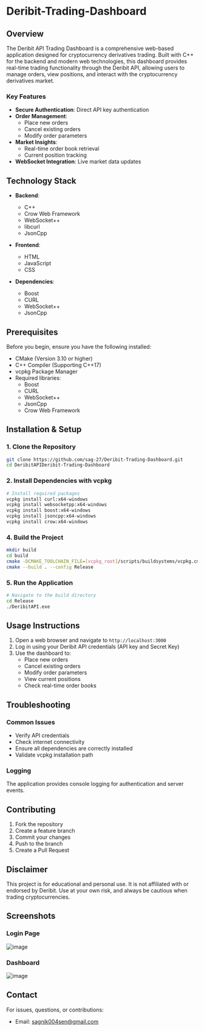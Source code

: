 # Deribit-Trading-Dashboard

## Overview

The Deribit API Trading Dashboard is a comprehensive web-based application designed for cryptocurrency derivatives trading. Built with C++ for the backend and modern web technologies, this dashboard provides real-time trading functionality through the Deribit API, allowing users to manage orders, view positions, and interact with the cryptocurrency derivatives market.


### Key Features
- **Secure Authentication**: Direct API key authentication
- **Order Management**: 
  - Place new orders
  - Cancel existing orders
  - Modify order parameters
- **Market Insights**:
  - Real-time order book retrieval
  - Current position tracking
- **WebSocket Integration**: Live market data updates

## Technology Stack

- **Backend**: 
  - C++
  - Crow Web Framework
  - WebSocket++
  - libcurl
  - JsonCpp

- **Frontend**:
  - HTML
  - JavaScript
  - CSS

- **Dependencies**:
  - Boost
  - CURL
  - WebSocket++
  - JsonCpp

## Prerequisites

Before you begin, ensure you have the following installed:

- CMake (Version 3.10 or higher)
- C++ Compiler (Supporting C++17)
- vcpkg Package Manager
- Required libraries:
  - Boost
  - CURL
  - WebSocket++
  - JsonCpp
  - Crow Web Framework


## Installation & Setup

### 1. Clone the Repository
```bash
git clone https://github.com/sag-27/Deribit-Trading-Dashboard.git
cd DeribitAPIDeribit-Trading-Dashboard
```

### 2. Install Dependencies with vcpkg
```bash
# Install required packages
vcpkg install curl:x64-windows
vcpkg install websocketpp:x64-windows
vcpkg install boost:x64-windows
vcpkg install jsoncpp:x64-windows
vcpkg install crow:x64-windows
```

### 4. Build the Project
```bash
mkdir build
cd build
cmake -DCMAKE_TOOLCHAIN_FILE=[vcpkg_root]/scripts/buildsystems/vcpkg.cmake ..
cmake --build . --config Release
```

### 5. Run the Application
```bash
# Navigate to the build directory
cd Release
./DeribitAPI.exe
```

## Usage Instructions

1. Open a web browser and navigate to `http://localhost:3000`
2. Log in using your Deribit API credentials (API key and Secret Key)
3. Use the dashboard to:
   - Place new orders
   - Cancel existing orders
   - Modify order parameters
   - View current positions
   - Check real-time order books

## Troubleshooting

### Common Issues
- Verify API credentials
- Check internet connectivity
- Ensure all dependencies are correctly installed
- Validate vcpkg installation path

### Logging
The application provides console logging for authentication and server events.

## Contributing

1. Fork the repository
2. Create a feature branch
3. Commit your changes
4. Push to the branch
5. Create a Pull Request

## Disclaimer

This project is for educational and personal use. It is not affiliated with or endorsed by Deribit. Use at your own risk, and always be cautious when trading cryptocurrencies.


## Screenshots

### Login Page
![image](https://github.com/user-attachments/assets/263bed9c-8a5d-4a63-815b-0857c2b93c02)

### Dashboard
![image](https://github.com/user-attachments/assets/54e3f34b-2d35-46e9-9a36-eeaa8b22122d)

## Contact

For issues, questions, or contributions:
- Email: sagnik004sen@gmail.com
